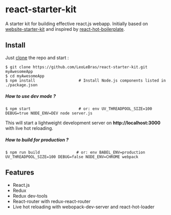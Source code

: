 # react-starter-kit
A starter kit for building effective react.js webapp. Initially based on
[website-starter-kit](https://github.com/LeoLeBras/website-starter-kit.git) and
inspired by [react-hot-boilerplate](https://github.com/gaearon/react-hot-boilerplate.git).

## Install

Just [clone](github-windows://openRepo/https://github.com/LeoLeBras/react-starter-kit.git) the repo
and start :

```shell
$ git clone https://github.com/LeoLeBras/react-starter-kit.git myAwesomeApp
$ cd myAwesomeApp
$ npm install                   # Install Node.js components listed in ./package.json
```

##### How to use dev mode ?

```shell
$ npm start                     # or: env UV_THREADPOOL_SIZE=100 DEBUG=true NODE_ENV=DEV node server.js
```

This will start a lightweight development server on **http://localhost:3000** with live hot reloading.


##### How to build for production ?

```shell
$ npm run build                # or: env BABEL_ENV=production UV_THREADPOOL_SIZE=100 DEBUG=false NODE_ENV=CHROME webpack
```


## Features
* React.js
* Redux
* Redux dev-tools
* React-router with redux-react-router
* Live hot reloading with webopack-dev-server and react-hot-loader
